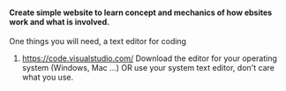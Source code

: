 
#### Create simple website to learn concept and mechanics of how ebsites work and what is involved.

One things you will need, a text editor for coding 

1. https://code.visualstudio.com/ Download the editor for your operating system (Windows, Mac ...) OR use your system text editor, don't care what you use.


